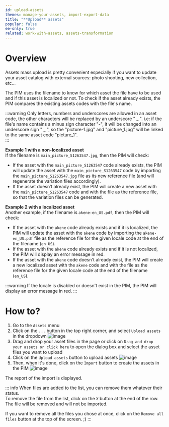 ```yaml
---
id: upload-assets
themes: manage-your-assets, import-export-data
title: "**Upload** assets"
popular: false
ee-only: true
related: work-with-assets, assets-transformation
---
```


# Overview

Assets mass upload is pretty convenient especially if you want to update your asset catalog with external sources: photo shooting, new collection, etc...

The PIM uses the filename to know for which asset the file have to be used and if this asset is localized or not.
To check if the asset already exists, the PIM compares the existing assets codes with the file's name. 

:::warning
Only letters, numbers and underscores are allowed in an asset code, the other characters will be replaced by an underscore " _ ". i.e: if the file's name contains a minus sign character "-", it will be changed into an underscore sign " _ ", so the "picture-1.jpg" and "picture_1.jpg" will be linked to the same asset code "picture_1".  
:::

**Example 1 with a non-localized asset**  
If the filename is `main_picture_S1263547.jpg`, then the PIM will check:
- If the asset with the `main_picture_S1263547` code already exists, the PIM will update the asset with the `main_picture_S1263547` code by importing the `main_picture_S1263547.jpg` file as its new reference file (and will regenerate the variation files accordingly).
- If the asset doesn’t already exist, the PIM will create a new asset with the `main_picture_S1263547` code and with the file as the reference file, so that the variation files can be generated.

**Example 2 with a localized asset**  
Another example, if the filename is `akene-en_US.pdf`, then the PIM will check:
- If the asset with the `akene` code already exists and if it is localized, the PIM will update the asset with the `akene` code by importing the `akene-en_US.pdf` file as the reference file for the given locale code at the end of the filename (`en_US`).
- If the asset with the `akene` code already exists and if it is not localized, the PIM will display an error message in red.
- If the asset with the `akene` code doesn't already exist, the PIM will create a new localized asset with the `akene` code and with the file as the reference file for the given locale code at the end of the filename (`en_US`).

:::warning
If the locale is disabled or doesn't exist in the PIM, the PIM will display an error message in red.
:::

# How to?

1. Go to the `Assets` menu
1. Click on the `...` button in the top right corner, and select `Upload assets` in the dropdown
![image](../img/Assets_UploadAssetsDropdown.png)
1. Drag and drop your asset files in the page or click on `Drag and drop your assets or click here` to open the dialog box and select the asset files you want to upload
1. Click on the `Upload assets` button to upload assets
![image](../img/Assets-UploadAssetsCTA.png)
1. Then, when it's done, click on the `Import` button to create the assets in the PIM
![image](../img/Assetes_ImportAfterUpload.png)

The report of the import is displayed.

::: info
When files are added to the list, you can remove them whatever their status.  
To remove the file from the list, click on the `X` button at the end of the row. The file will be removed and will not be imported.

If you want to remove all the files you chose at once, click on the `Remove all files` button at the top of the screen. ;)
:::
